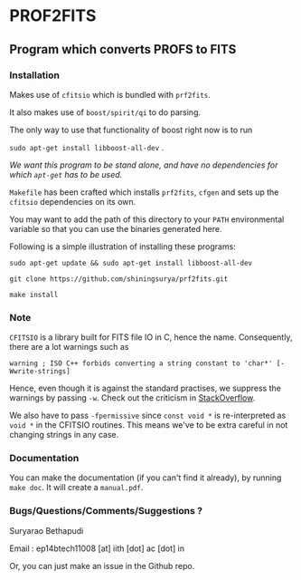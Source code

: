 # PROF2FITS
## Program which converts PROFS to FITS



### Installation
Makes use of `cfitsio` which is bundled with `prf2fits`. 

It also makes use of `boost/spirit/qi` to do parsing. 

The only way to use that functionality of boost right now is to run 

`sudo apt-get install libboost-all-dev` . 

*We want this program to be stand alone, and have no dependencies for which `apt-get` has to be used.*

`Makefile` has been crafted which installs `prf2fits`, `cfgen` and sets up the `cfitsio` dependencies on its own. 

You may want to add the path of this directory to your `PATH` environmental variable so that you can use the binaries generated here.

Following is a simple illustration of installing these programs:

`sudo apt-get update && sudo apt-get install libboost-all-dev`

`git clone https://github.com/shiningsurya/prf2fits.git`

`make install`


### Note

`CFITSIO` is a library built for FITS file IO in C, hence the name. Consequently, there are a lot warnings such as 

`warning ; ISO C++ forbids converting a string constant to 'char*' [-Wwrite-strings]`

Hence, even though it is against the standard practises, we suppress the warnings by passing `-w`.
Check out the criticism in [StackOverflow](https://stackoverflow.com/questions/8356223/assign-a-string-literal-to-a-char).

We also have to pass `-fpermissive` since `const void *` is re-interpreted as `void *` in the CFITSIO routines. This means we've to be extra careful in not changing strings in any case. 

### Documentation
You can make the documentation (if you can't find it already), by running `make doc`. 
It will create a `manual.pdf`. 

### Bugs/Questions/Comments/Suggestions ?
Suryarao Bethapudi 

Email : ep14btech11008 [at] iith [dot] ac [dot] in

Or, you can just make an issue in the Github repo.


